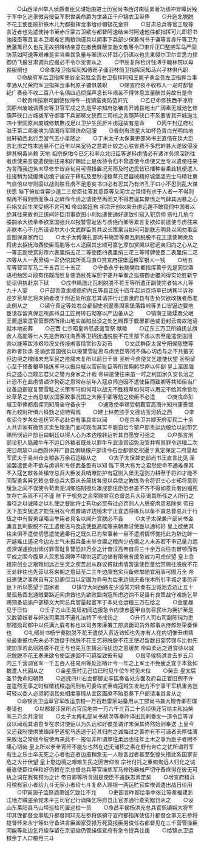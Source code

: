 <!-- { "loadSidebar": true } -->
　　○山西泽州举人侯爵奏臣父琎始由进士历官尚书西讨南征累著功绩冲冒瘴厉殁于军中乞追录微劳授臣军职世袭命爵为世袭正千户锦衣卫带俸
　　○升迤北脱脱不花王使臣碗折铁木儿为都指挥佥事给纱帽钑花金带
　　○甘肃总兵等官王敬等言近者也先遣使持书至赤斤蒙古卫欲与都督阿速结亲时阿速他往都指挥可儿即将书驰报臣等且言本卫艰难乞赐粮饷谨具以闻事下兵部少保兼尚书于谦等言赤斤等卫为我藩篱已久也先无故招降结亲意在撤我屏蔽宜驰文敬等令□束斤正□整搠军马严固防范如阿速等艰难是实当乘其急量与赈济以怀其心仍语以也先果侵尔卫尔宜悉力捍御仍飞报甘肃调兵应援必不令尔受害从之
　　○甲辰复除检讨钱溥于翰林院以母丧服阕也
　　○命孝陵卫指挥同知傅旺子俑羽林前卫指挥同知马兴子林俱代职
　　○命故府军后卫指挥使谷全弟胜金吾右卫指挥同知王能子勇金吾左卫指挥佥事季通从兄荣府军卫指挥佥事柯原子镛俱袭职
　　○赐宣府夜不收布人一疋时都督纪广奏夜不收二百八十名俱四远侦探声息长年艰苦不得休息宜量酬其劳故有是命
　　○敕贵州按察司副使张海专一抚镇蛮夷防范奸宄
　　○乙巳命修狭西平凉府固原州废城调西安等卫官军戍之先是平凉知府张镛言开城县地土广阔素无城池乞修葫芦硖口古城拨军守御事下兵部移文狭西三司核之言葫芦硖口不系要害其开城迤北四十里固原州废城修筑置戍足以卫护生民折冲虏寇故有是命
　　○丙午封辽府松滋王第二弟豪塽为镇国将军赐诰命冠服
　　○昏刻有流星大如杯色青白光明烛地出轩辕西北行至游气五小星随之
　　○丁未太子太保兼吏部尚书王直偕在廷大臣言北虏之性本凶暴不仁近年以来宽待之意乖计较之心胜省费不多启衅甚大遂致侵凌肆其祸毒尚赖  天地  祖宗保佑今已乞和率众北归臣等逆料虏情必有谲诈务须深防往者虏使来言要遣使臣往来和好朝廷止是优待令归不曾遣使今虏使又至专以遣使往来为言而我边务未尽修举皆非旬月可得措置况天雨及时边民皆已播种若乘此机便遣人往报稍为延缓俾边境宁谧安于耕耘及至秋成粮草充足器械精好城堡坚完士马精壮勇气自倍以守则固以战则胜丑虏不足患矣书曰必有忍其乃有济孔子曰小不忍则乱大谋伏愿  陛下俯加含容少遣二三使臣往答其意臣等又闻世之常情有求于人者一不得则惭再不得则愤而争斗之衅作今虏之请使至再而又不得若逞其惭愤之气肆其凶暴之心兵祸又起生灵受祸不言可知  帝曰朝廷自  祖宗开创以来丑虏远遁不敢窥伺中国者以绝其往来故也正统间奸臣用事欲图小利始遣使通好遂致引寇入犯京师  宗社几危今朕嗣承大统拳拳欲富国强兵以报讐雪耻思与虏绝而卿等累言复欲如前遣使与虏往来非朕本心不允所请咨尔大小文武群臣其共议长策果当如何可副朕志明具以闻勿事空言图保身家而已
　　○太子太傅兼礼部尚书胡濙等奏瓦剌脱脱不花王遣使朝贡及将虏去招抚海西使臣高能等七人送回其忠顺可嘉乞厚加赏赐以慰远夷归向之心从之一等正副使赏彩币六表里绢五疋二等使臣四表里绢三疋三等带牌使臣二表里绢二疋四等从人一表里绢一疋仍偿其所贡马直○赏宣府摆堡运粮军银人一钱
　　○给五军等营官军马二千五百三十五疋
　　○守备永宁长随樊胜都指挥黄宁先是同饮酒语相触因斗殴有伤既而胜复使酒杖死军厨宁遂并举奏之巡按御史覆问得实论胜斩宁徒诏俱执赴京下狱
　　○戊申赐迤北瓦剌脱脱不花王等所遣正副使完者帖木儿等九十人宴
　　○户部言直隶顺德府内丘等县正统十四年起运京场草已纳其半诉称连岁荒旱乞将未纳者改于附近处所宜准其请并行北直隶府县有告负欠欲改拨者悉准此例从之
　　○镇守真定等处右佥都御史祝暹奏周家堡落路岭等关口皆逼边要地臣请存留真保定所属州县工匠用砖石砌塞以严边备从之
　　○镇南王徽煣奏父岷王薨逝蒙遣官营葬然所择山地实苖贼出没之处乞赐葬于腹里郡邑或旧封云南故地诏就本地安葬
　　○己酉  仁宗昭皇帝忌辰遣官祭  献陵
　　○辽东三万卫所镇抚总旗舍人高能等七人先是赍敕往海西等卫招抚遇脱脱不花王部下虏以去至是遣使送回  帝以能等跋涉艰险况又传报虏事情赏钞及彩币
　　○文武群臣太保宁阳侯陈懋等言昨者钦承  圣谕欲富国强兵以报讐雪耻思与虏绝臣等罔不痛心切齿与之不共戴天但边境之粮储未充军民之疮痍未复所以前日干冒  圣听今虏使又乞遣使伏望  圣明留心至于预备粮草操练军马以振兵威以雪前耻臣等所宜鞠躬尽瘁以仰副  皇上富国强兵之盛心岂敢忘君父之讐为身家之计哉  帝曰遣使往来虽一时之利国家久安长治之计恐不在此虏情谲诈狗窃之意常存前年入寇京师岂因不遣使臣而致卿等共知但当广议备边御寇复讐雪耻之长策军马如何可以战无不胜粮草如何可以用无不给其余皆勿论草茅之士尚思献议国家政事况国之大臣乎卿等勉之使臣不必遣
　　○庚戌命彭城卫带俸都指挥同知周全守备永宁
　　○通政使李锡受朝觐官高唐州知州康泰银布为校尉所缉六科劾之诏特宥焉
　　○建上林苑监于文德坊玉河桥之西
　　○辛亥诏今岁各处巡抚官不必赴京有事具实以闻
　　○在京各卫并顺天府军民二十余人共诉家有微赀买卖生理虽门面可观而其实不能自给今蒙户部责运边粮给以冠带乞赐怜悯诏户部臣曰朝廷以得人心为本边粮转运听其自愿安可强之
　　○户部言刑部论犯人隐藏牛车不运口外粮者既处以罪牛车宜没官诏免没官并宥其罪令运粮二次完日疏放○山西蔚州并广昌县俱缺粮户部请令右佥都御史祝暹于真定保定二府量起军民夫于易州仓支粮各万余石运给从之
　　○太子太保兼吏部尚书王直言比见  圣谕罢遣使命不欲与虏讲和专修武备臣有以知  陛下真大有为之君然使命不通难保其不入寇乞敕各处镇守总兵大臣发兵哨暸防护有寇则入堡无寇则力耕至于将帅才能不同智勇各异乞敕总督总兵大臣从长简拔各授以兵使之教练务令将识士心士知将意则缓急之间不误使令苟素无训练临期授兵凑成部伍臣恐参差不齐不得如意兵者凶器死生存亡系焉不可不谨  陛下于机务之余常赐宣召总督总兵大臣询其所任之人所行之事待之以诚隆之以礼使之督励将士有功必赏有过必罚则人人思奋虏患易除矣  帝曰天下虽安犹选才能任用况今虏酋谲诈边境未宁正宜选将练兵以备不虞总督总兵于行伍之中有智勇谋略当举用者具名以闻升赏朕必不吝
　　○太子太保兼户部尚书金濂言瓦剌脱脱不花王遣使进马及送使臣高能等来朝奏讨使臣以通和好  皇上欲绝其往来俱不遣使切思遣使通番行之既久已为常事若一旦不遣虏情怀愧托此为辞边衅一开遽难止遏况今边方士气未振兵备未举仓廪之粮尚少疮痍之人未苏若不审己量力远虑深谋遽欲出师讨罪雪耻复讐恐非万全之计昔汉高帝自将三十余万众往击冒顿而有平成之围今腹里人民悉皆凋弊不堪供运而边储有限傥有缓急诚为可虑伏望  皇上念  祖宗创业之艰难悯远近生灵之疾苦屈从群议俯就虏情暂遣使臣量给赏赐往脱脱不花王处转往也先营以答来朝之意延至二三年边廪充实兵备修举随宜用事可图万全  帝曰遣使之事朕自有定见卿但当以足国为务毋为后来边储无备张本所引平城之事恐非臣下所以愿望于国家者
　　○镇守大同西路左少监常力转奏右卫城池去边止五十里孤悬西北通贼要路近闻虏酋也先欲败盟南寇所虑边饷不足虽有良策战守难施乞早赐预备诏谕户部移文大同总兵官量起官军于本处仓运粮三万石给之
　　○金星昼见于巳位
　　○壬子方山王美垣初闻边报急令内使市盔甲自防召民壮为拥护至是又数留妓者与奸法司案其不遵礼法特下书戒饬之
　　○升行人司右司副陈钝为吏部稽勋司郎中以任满九载考称也以司务宋廉署工部虞衡司员外郎事从侍郎赵荣奏保也
　　○礼部尚书杨宁奏脱脱不花王遣使入贡近访知也先亦有人在内切惟丑虏猜忌最重彼也先未必不致疑于脱脱不花王乞将脱脱不花王使迟留数日宴劳锡与比也先使加厚若此则脱脱不花王与也先互生猜忌而扰边之患缓矣  帝曰柔远之道宜待以诚况脱脱不花王奏来欲令使臣速回不可羁留致彼有疑
　　○昌平侯杨洪言去岁五月内三千营调官军一千五百人往易州等处巡哨计今一年之上军士不免疲乏宜于本营如数遣人代回从之
　　○金星辰时见己位巳时见午位午时见未位
　　○癸丑  皇太后圣节免命妇朝贺
　　○巡抚四川右佥都御史李匡奏各处方面及府县正官旧例不许差遣然无事之时催徵钱粮追问刑名可委佐贰至或寇贼生发地方不宁事干军机重务岂可轻以委人必须躬诣其处相度事情从宜区画庶不贻患奏下户部请准其言从之
　　○命锦衣卫运草官军改运京粮一万石赴雷家站备用从工部尚书兼大理寺卿石璞奏请也
　　○以都督汪泉所占官民地共一万六千三百二十余顷俱还官给主私抽柴苇三万余并没官
　　○太子太傅礼部尚书胡濙等奏昨译出瓦剌番文一道令臣等详议以闻观其语意专在求讨使臣以为久远和好彼虽谲诈未保其终然始则奉送  上皇今又还我制使虏使络绎乎道驼马迭送于廷其归向之诚悔过之善亦有不可诬者夫厚往薄来致治之常经今彼使再来此不一报似非所谓厚往柔远也往年土木之事为臣子者罔不痛心切齿  皇上所以拳拳宵旰不能忘也然在边无储积之素在野有奔亡之忧所谓将军有生之乐士卒无死之心者也迩者边报稍急无一人敢言战者甚至张惶失措此系国家安危之大计伏望  皇上愍边境之艰难生民之困苦仰惟  宗社付托之重俯徇远人归化之诚量遣使臣往伸和好仍敕在京总督总兵等官操练军马修饬器械严切守备庶得在彼无可执之词在我有预为之计  帝曰卿等所言固是使臣不遣朕志素定矣
　　○增宣府精兵月粮有家小者给九斗无家小者给七斗复命人赐银一两运贮官库俟调遣出战日给用
　　○甲寅国子监祭酒萧镃乞致仕不允
　　○吏部言昨都给事中张让等奏福建浙江地方贼盗余党未平三司官已行谪降乞将府县正官亦通行查究黜罚从之
　　○设山东莱阳县马山埠巡检司置巡检一员
　　○命昌平侯杨洪充总兵官佩镇朔大将军印其侄都督佥事能升都督同知充左参将俱镇守宣府都指挥使信升都督佥事充右参将提督怀来永宁等处守备洪言臣阖家受禄万死莫报臣男俊任右都督见在三千营管操臣同能等赴边乞将俊存留在京诏俊仍管操但宣府有急令提兵往援
　　○给锦衣卫运粮余丁人口粮月三斗
